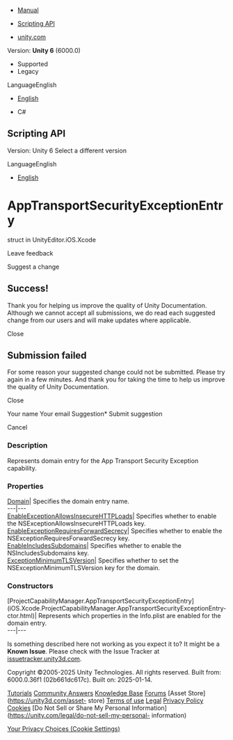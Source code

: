 [ ]()

  * [Manual](../Manual/index.html)
  * [Scripting API](../ScriptReference/index.html)

  * [unity.com](https://unity.com/)

Version: **Unity 6** (6000.0)

  * Supported
  * Legacy

LanguageEnglish

  * [English]()

  * C#

[ ](https://docs.unity3d.com)

## Scripting API

Version: Unity 6 Select a different version

LanguageEnglish

  * [English]()

# AppTransportSecurityExceptionEntry

struct in UnityEditor.iOS.Xcode

Leave feedback

Suggest a change

## Success!

Thank you for helping us improve the quality of Unity Documentation. Although
we cannot accept all submissions, we do read each suggested change from our
users and will make updates where applicable.

Close

## Submission failed

For some reason your suggested change could not be submitted. Please <a>try
again</a> in a few minutes. And thank you for taking the time to help us
improve the quality of Unity Documentation.

Close

Your name Your email Suggestion* Submit suggestion

Cancel

[ ]()

### Description

Represents domain entry for the App Transport Security Exception capability.

### Properties

[Domain](iOS.Xcode.ProjectCapabilityManager.AppTransportSecurityExceptionEntry.Domain.html)|
Specifies the domain entry name.  
---|---  
[EnableExceptionAllowsInsecureHTTPLoads](iOS.Xcode.ProjectCapabilityManager.AppTransportSecurityExceptionEntry.EnableExceptionAllowsInsecureHTTPLoads.html)|
Specifies whether to enable the NSExceptionAllowsInsecureHTTPLoads key.  
[EnableExceptionRequiresForwardSecrecy](iOS.Xcode.ProjectCapabilityManager.AppTransportSecurityExceptionEntry.EnableExceptionRequiresForwardSecrecy.html)|
Specifies whether to enable the NSExceptionRequiresForwardSecrecy key.  
[EnableIncludesSubdomains](iOS.Xcode.ProjectCapabilityManager.AppTransportSecurityExceptionEntry.EnableIncludesSubdomains.html)|
Specifies whether to enable the NSIncludesSubdomains key.  
[ExceptionMinimumTLSVersion](iOS.Xcode.ProjectCapabilityManager.AppTransportSecurityExceptionEntry.ExceptionMinimumTLSVersion.html)|
Specifies whether to set the NSExceptionMinimumTLSVersion key for the domain.  
  
### Constructors

[ProjectCapabilityManager.AppTransportSecurityExceptionEntry](iOS.Xcode.ProjectCapabilityManager.AppTransportSecurityExceptionEntry-
ctor.html)| Represents which properties in the Info.plist are enabled for the
domain entry.  
---|---  
  
Is something described here not working as you expect it to? It might be a
**Known Issue**. Please check with the Issue Tracker at
[issuetracker.unity3d.com](https://issuetracker.unity3d.com).

Copyright ©2005-2025 Unity Technologies. All rights reserved. Built from:
6000.0.36f1 (02b661dc617c). Built on: 2025-01-14.

[Tutorials](https://unity3d.com/learn) [Community
Answers](https://answers.unity3d.com) [Knowledge
Base](https://support.unity3d.com/hc/en-us)
[Forums](https://forum.unity3d.com) [Asset Store](https://unity3d.com/asset-
store) [Terms of use](https://docs.unity3d.com/Manual/TermsOfUse.html)
[Legal](https://unity.com/legal) [Privacy
Policy](https://unity.com/legal/privacy-policy)
[Cookies](https://unity.com/legal/cookie-policy) [Do Not Sell or Share My
Personal Information](https://unity.com/legal/do-not-sell-my-personal-
information)

[Your Privacy Choices (Cookie Settings)](javascript:void\(0\);)

